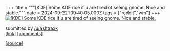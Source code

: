 +++
title = """[KDE] Some KDE rice if u are tired of seeing gnome. Nice and stable."""
date = 2024-09-22T09:40:05.000Z
tags = ["reddit","wm"]
+++
[![[KDE] Some KDE rice if u are tired of seeing gnome. Nice and stable.](https://preview.redd.it/f0i0ozhpzbqd1.png?width=640&crop=smart&auto=webp&s=cb46233e947ce1cc597bc836cee8856282696bb2 "[KDE] Some KDE rice if u are tired of seeing gnome. Nice and stable.")](https://www.reddit.com/r/unixporn/comments/1fmpglf/kde_some_kde_rice_if_u_are_tired_of_seeing_gnome/)

submitted by [/u/ashtraxk](https://www.reddit.com/user/ashtraxk)  
[\[link\]](https://i.redd.it/f0i0ozhpzbqd1.png) [\[comments\]](https://www.reddit.com/r/unixporn/comments/1fmpglf/kde_some_kde_rice_if_u_are_tired_of_seeing_gnome/)

[[source]](https://www.reddit.com/r/unixporn/comments/1fmpglf/kde_some_kde_rice_if_u_are_tired_of_seeing_gnome/)
